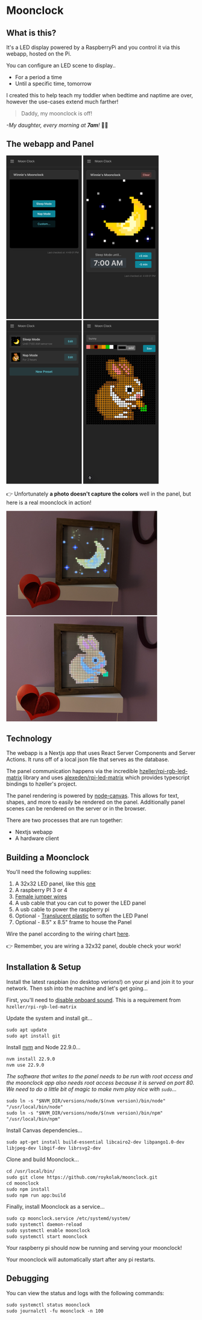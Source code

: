 # Moonclock

## What is this?

It's a LED display powered by a RaspberryPi and you control it via this webapp, hosted on the Pi.

You can configure an LED scene to display..

- For a period a time
- Until a specific time, tomorrow

I created this to help teach my toddler when bedtime and naptime are over, however the use-cases extend much farther!

> Daddy, my moonclock is off!

_-My daughter, every morning at **7am**!_ 😮‍💨

## The webapp and Panel

<p float="left">
    <img src="images/panel-empty.png" width="200" />
    <img src="images/panel-active.png" width="200" />
    <img src="images/presets.png" width="200" />
    <img src="images/composer.png" width="200" />
</p>

👉 Unfortunately **a photo doesn't capture the colors** well in the panel, but here is a real moonclock in action!

<p float="left">
    <img src="images/moon-real.png" width="400" />
    <img src="images/bunny-real.png" width="400" />
</p>

## Technology

The webapp is a Nextjs app that uses React Server Components and Server Actions. It runs off of a local json file that serves as the database.

The panel communication happens via the incredible [hzeller/rpi-rgb-led-matrix](https://github.com/hzeller/rpi-rgb-led-matrix) library and uses [alexeden/rpi-led-matrix](https://github.com/alexeden/rpi-led-matrix) which provides typescript bindings to hzeller's project.

The panel rendering is powered by [node-canvas](node-canvas). This allows for text, shapes, and more to easily be rendered on the panel. Additionally panel scenes can be rendered on the server or in the browser.

There are two processes that are run together:

- Nextjs webapp
- A hardware client

## Building a Moonclock

You'll need the following supplies:

1. A 32x32 LED panel, like this [one](https://www.adafruit.com/product/607)
1. A raspberry PI 3 or 4
1. [Female jumper wires](https://www.adafruit.com/product/266)
1. A usb cable that you can cut to power the LED panel
1. A usb cable to power the raspberry pi
1. Optional - [Translucent plastic](https://www.amazon.com/dp/B09XR1XBWG?ref=ppx_yo2ov_dt_b_fed_asin_title&th=1) to soften the LED Panel
1. Optional - 8.5" x 8.5" frame to house the Panel

Wire the panel according to the wiring chart [here](https://github.com/hzeller/rpi-rgb-led-matrix/blob/master/wiring.md).

👉 Remember, you are wiring a 32x32 panel, double check your work!

## Installation & Setup

Install the latest raspbian (no desktop verions!) on your pi and join it to your network. Then ssh into the machine and let's get going...

First, you'll need to [disable onboard sound](https://github.com/hzeller/rpi-rgb-led-matrix?tab=readme-ov-file#bad-interaction-with-sound). This is a requirement from `hzeller/rpi-rgb-led-matrix`

Update the system and install git...

```
sudo apt update
sudo apt install git
```

Install [nvm](https://github.com/nvm-sh/nvm) and Node 22.9.0...

```
nvm install 22.9.0
nvm use 22.9.0
```

_The software that writes to the panel needs to be run with root access and the moonclock app also needs root access because it is served on port 80. We need to do a little bit of magic to make nvm play nice with `sudo`..._

```
sudo ln -s "$NVM_DIR/versions/node/$(nvm version)/bin/node" "/usr/local/bin/node"
sudo ln -s "$NVM_DIR/versions/node/$(nvm version)/bin/npm" "/usr/local/bin/npm"
```

Install Canvas dependencies...

```
sudo apt-get install build-essential libcairo2-dev libpango1.0-dev libjpeg-dev libgif-dev librsvg2-dev
```

Clone and build Moonclock...

```
cd /usr/local/bin/
sudo git clone https://github.com/roykolak/moonclock.git
cd moonclock
sudo npm install
sudo npm run app:build
```

Finally, install Moonclock as a service...

```
sudo cp moonclock.service /etc/systemd/system/
sudo systemctl daemon-reload
sudo systemctl enable moonclock
sudo systemctl start moonclock
```

Your raspberry pi should now be running and serving your moonclock!

Your moonclock will automatically start after any pi restarts.

## Debugging

You can view the status and logs with the following commands:

```
sudo systemctl status moonclock
sudo journalctl -fu moonclock -n 100
```
